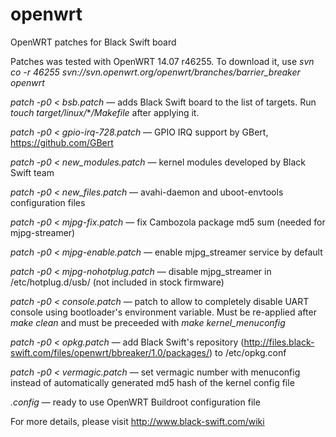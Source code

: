 # openwrt
OpenWRT patches for Black Swift board

Patches was tested with OpenWRT 14.07 r46255. To download it, use *svn co -r 46255 svn://svn.openwrt.org/openwrt/branches/barrier_breaker openwrt*

*patch -p0 &lt; bsb.patch* — adds Black Swift board to the list of targets. Run *touch target/linux/***/Makefile* after applying it.

*patch -p0 &lt; gpio-irq-728.patch* — GPIO IRQ support by GBert, https://github.com/GBert

*patch -p0 &lt; new_modules.patch* — kernel modules developed by Black Swift team

*patch -p0 &lt; new_files.patch* — avahi-daemon and uboot-envtools configuration files

*patch -p0 &lt; mjpg-fix.patch* — fix Cambozola package md5 sum (needed for mjpg-streamer)

*patch -p0 &lt; mjpg-enable.patch* — enable mjpg_streamer service by default

*patch -p0 &lt; mjpg-nohotplug.patch* — disable mjpg_streamer in /etc/hotplug.d/usb/ (not included in stock firmware)

*patch -p0 &lt; console.patch* — patch to allow to completely disable UART console using bootloader's environment variable. Must be re-applied after *make clean* and must be preceeded with *make kernel_menuconfig*

*patch -p0 &lt; opkg.patch* — add Black Swift's repository (http://files.black-swift.com/files/openwrt/bbreaker/1.0/packages/) to /etc/opkg.conf

*patch -p0 &lt; vermagic.patch* — set vermagic number with menuconfig instead of automatically generated md5 hash of the kernel config file

*.config* — ready to use OpenWRT Buildroot configuration file

For more details, please visit http://www.black-swift.com/wiki
